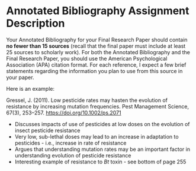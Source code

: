 # Annotated Bibliography Assignment Description

Your Annotated Bibliography ﻿﻿﻿﻿for your Final Research Paper should contain **no fewer than 15 sources** (recall that the final paper must include at least 25 sources to scholarly work).
For both the Annotated Bibliography and the Final Research Paper, you should use the American Psychological Association (APA) citation format.
For each reference, I expect a few brief statements regarding the information you plan to use from this source in your paper. 

Here is an example:

Gressel, J. (2011). Low pesticide rates may hasten the evolution of resistance by increasing mutation frequencies. Pest Management Science, 67(3), 253–257. https://doi.org/10.1002/ps.2071
* Discusses impacts of use of pesticides at low doses on the evolution of insect pesticide resistance
* Very low, sub-lethal doses may lead to an increase in adaptation to pesticides - i.e., increase in rate of resistance
* Argues that understanding mutation rates may be an important factor in understanding evolution of pesticide resistance
* Interesting example of resistance to *Bt* toxin - see bottom of page 255

